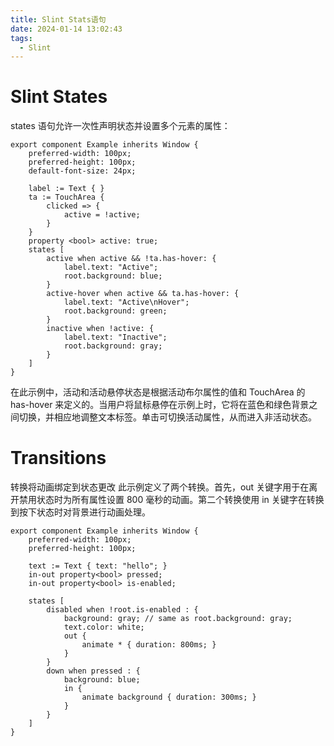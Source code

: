 ```yaml
---
title: Slint Stats语句
date: 2024-01-14 13:02:43
tags:
  - Slint
---
```

# Slint States
states 语句允许一次性声明状态并设置多个元素的属性：
```Slint
export component Example inherits Window {
    preferred-width: 100px;
    preferred-height: 100px;
    default-font-size: 24px;

    label := Text { }
    ta := TouchArea {
        clicked => {
            active = !active;
        }
    }
    property <bool> active: true;
    states [
        active when active && !ta.has-hover: {
            label.text: "Active";
            root.background: blue;
        }
        active-hover when active && ta.has-hover: {
            label.text: "Active\nHover";
            root.background: green;
        }
        inactive when !active: {
            label.text: "Inactive";
            root.background: gray;
        }
    ]
}
```
在此示例中，活动和活动悬停状态是根据活动布尔属性的值和 TouchArea 的 has-hover 来定义的。当用户将鼠标悬停在示例上时，它将在蓝色和绿色背景之间切换，并相应地调整文本标签。单击可切换活动属性，从而进入非活动状态。

# Transitions
转换将动画绑定到状态更改
此示例定义了两个转换。首先，out 关键字用于在离开禁用状态时为所有属性设置 800 毫秒的动画。第二个转换使用 in 关键字在转换到按下状态时对背景进行动画处理。

```Slint
export component Example inherits Window {
    preferred-width: 100px;
    preferred-height: 100px;

    text := Text { text: "hello"; }
    in-out property<bool> pressed;
    in-out property<bool> is-enabled;

    states [
        disabled when !root.is-enabled : {
            background: gray; // same as root.background: gray;
            text.color: white;
            out {
                animate * { duration: 800ms; }
            }
        }
        down when pressed : {
            background: blue;
            in {
                animate background { duration: 300ms; }
            }
        }
    ]
}
```
